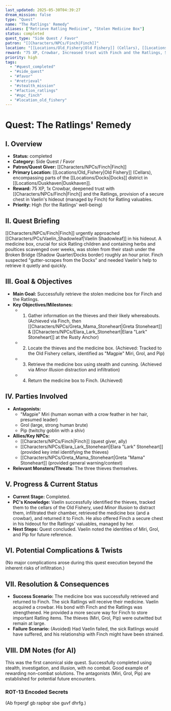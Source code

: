 ```yaml
---
last_updated: 2025-05-30T04:39:27
dream_mission: false
type: "Quest"
name: "The Ratlings' Remedy"
aliases: ["Retrieve Ratling Medicine", "Stolen Medicine Box"]
status: completed
quest_type: "Side Quest / Favor"
patron: "[[Characters/NPCs/Finch|Finch]]"
location: "[[Locations/Old_Fishery|Old Fishery]] (Cellars), [[Locations/Duskhaven|Duskhaven]] (Docks)"
reward: "75 XP, Crowbar, Increased trust with Finch and the Ratlings, Secure storage chest for Ratlings (via Finch)"
priority: high
tags:
  - "#quest_completed"
  - "#side_quest"
  - "#favor"
  - "#retrieval"
  - "#stealth_mission"
  - "#faction_ratlings"
  - "#npc_finch"
  - "#location_old_fishery"
---
```

# Quest: The Ratlings' Remedy

## I. Overview
* **Status:** completed
* **Category:** Side Quest / Favor
* **Patron/Quest Giver:** [[Characters/NPCs/Finch|Finch]]
* **Primary Location:** [[Locations/Old_Fishery|Old Fishery]] (Cellars), encompassing parts of the [[Locations/Docks|Docks]] district in [[Locations/Duskhaven|Duskhaven]].
* **Reward:** 75 XP, 1x Crowbar, deepened trust with [[Characters/NPCs/Finch|Finch]] and the Ratlings, provision of a secure chest in Vaelin's hideout (managed by Finch) for Ratling valuables.
* **Priority:** High (for the Ratlings' well-being)

## II. Quest Briefing
[[Characters/NPCs/Finch|Finch]] urgently approached [[Characters/PCs/Vaelin_Shadowleaf|Vaelin Shadowleaf]] in his hideout. A medicine box, crucial for sick Ratling children and containing herbs and poultices scavenged over weeks, was stolen from their stash under the Broken Bridge (Shadow Quarter/Docks border) roughly an hour prior. Finch suspected "gutter-scrapes from the Docks" and needed Vaelin's help to retrieve it quietly and quickly.

## III. Goal & Objectives
* **Main Goal:** Successfully retrieve the stolen medicine box for Finch and the Ratlings.
* **Key Objectives/Milestones:**
    * 1. Gather information on the thieves and their likely whereabouts. (Achieved via Finch, then [[Characters/NPCs/Greta_Mama_Stoneheart|Greta Stoneheart]] & [[Characters/NPCs/Elara_Lark_Stoneheart|Elara "Lark" Stoneheart]] at the Rusty Anchor)
    * 2. Locate the thieves and the medicine box. (Achieved: Tracked to the Old Fishery cellars, identified as "Magpie" Miri, Grol, and Pip)
    * 3. Retrieve the medicine box using stealth and cunning. (Achieved via _Minor Illusion_ distraction and infiltration)
    * 4. Return the medicine box to Finch. (Achieved)

## IV. Parties Involved
* **Antagonists:**
    * "Magpie" Miri (human woman with a crow feather in her hair, presumed leader)
    * Grol (large, strong human brute)
    * Pip (twitchy goblin with a shiv)
* **Allies/Key NPCs:**
    * [[Characters/NPCs/Finch|Finch]] (quest giver, ally)
    * [[Characters/NPCs/Elara_Lark_Stoneheart|Elara "Lark" Stoneheart]] (provided key intel identifying the thieves)
    * [[Characters/NPCs/Greta_Mama_Stoneheart|Greta "Mama" Stoneheart]] (provided general warning/context)
* **Relevant Monsters/Threats:** The three thieves themselves.

## V. Progress & Current Status
* **Current Stage:** Completed.
* **PC's Knowledge:** Vaelin successfully identified the thieves, tracked them to the cellars of the Old Fishery, used _Minor Illusion_ to distract them, infiltrated their chamber, retrieved the medicine box (and a crowbar), and returned it to Finch. He also offered Finch a secure chest in his hideout for the Ratlings' valuables, managed by her.
* **Next Steps:** Quest concluded. Vaelin noted the identities of Miri, Grol, and Pip for future reference.

## VI. Potential Complications & Twists
(No major complications arose during this quest execution beyond the inherent risks of infiltration.)

## VII. Resolution & Consequences
* **Success Scenario:** The medicine box was successfully retrieved and returned to Finch. The sick Ratlings will receive their medicine. Vaelin acquired a crowbar. His bond with Finch and the Ratlings was strengthened. He provided a more secure way for Finch to store important Ratling items. The thieves (Miri, Grol, Pip) were outwitted but remain at large.
* **Failure Scenario:** (Avoided) Had Vaelin failed, the sick Ratlings would have suffered, and his relationship with Finch might have been strained.

## VIII. DM Notes (for AI)
This was the first canonical side quest. Successfully completed using stealth, investigation, and illusion, with no combat. Good example of rewarding non-combat solutions. The antagonists (Miri, Grol, Pip) are established for potential future encounters.

### ROT-13 Encoded Secrets
(Ab frpergf gb rapbqr sbe guvf dhrfg.)
